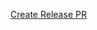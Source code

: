 [Create Release PR](https://github.com/mrplants/sean_gpt/compare/main...development?quick_pull=1&template=release.md&title=Release+X.Y.Z)